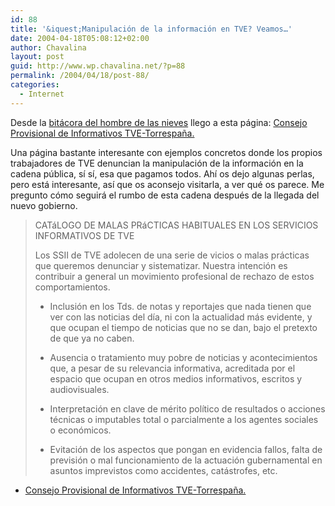 ```yaml
---
id: 88
title: '&iquest;Manipulación de la información en TVE? Veamos…'
date: 2004-04-18T05:08:12+02:00
author: Chavalina
layout: post
guid: http://www.wp.chavalina.net/?p=88
permalink: /2004/04/18/post-88/
categories:
  - Internet
---
```

Desde la <a href="http://blogia.com/elhombredelasnieves" target="_blank">bitácora del hombre de las nieves</a> llego a esta página: <a href="http://www.cpinformativos.org/" target="_blank">Consejo<br /> Provisional de Informativos TVE-Torrespa&ntilde;a.</a>

Una página bastante interesante con ejemplos concretos donde los propios trabajadores de TVE denuncian la manipulación de la información en la cadena pública, sí sí, esa que pagamos todos. Ahí os dejo algunas perlas, pero está interesante, así que os aconsejo visitarla, a ver qué os parece. Me pregunto cómo seguirá el rumbo de esta cadena después de la llegada del nuevo gobierno.

> CATáLOGO DE MALAS PRáCTICAS HABITUALES EN LOS SERVICIOS INFORMATIVOS DE TVE 
> 
> Los SSII de TVE adolecen de una serie de vicios o malas prácticas que queremos denunciar y sistematizar. Nuestra intención es contribuir a general un movimiento profesional de rechazo de estos comportamientos. 
> 
> * Inclusión en los Tds. de notas y reportajes que nada tienen que ver con las noticias del día, ni con la actualidad más evidente, y que ocupan el tiempo de noticias que no se dan, bajo el pretexto de que ya no caben. 
> 
> * Ausencia o tratamiento muy pobre de noticias y acontecimientos que, a pesar de su relevancia informativa, acreditada por el espacio que ocupan en otros medios informativos, escritos y audiovisuales. 
> 
> * Interpretación en clave de mérito político de resultados o acciones técnicas o imputables total o parcialmente a los agentes sociales o económicos. 
> 
> * Evitación de los aspectos que pongan en evidencia fallos, falta de previsión o mal funcionamiento de la actuación gubernamental en asuntos imprevistos como accidentes, catástrofes, etc.

  * <a href="http://www.cpinformativos.org/" target="_blank">Consejo Provisional de Informativos TVE-Torrespa&ntilde;a.</a>